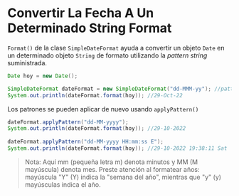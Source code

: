 # Convertir La Fecha A Un Determinado String Format

`Format()` de la clase `SimpleDateFormat` ayuda a convertir un objeto `Date` en un determinado objeto `String` de
formato utilizando la _pattern string_ suministrada.
```java
Date hoy = new Date();

SimpleDateFormat dateFormat = new SimpleDateFormat("dd-MMM-yy"); //pattern is specified here
System.out.println(dateFormat.format(hoy)); //29-Oct-22
```
Los patrones se pueden aplicar de nuevo usando `applyPattern()`
```java
dateFormat.applyPattern("dd-MM-yyyy");
System.out.println(dateFormat.format(hoy)); //29-10-2022
        
dateFormat.applyPattern("dd-MM-yyyy HH:mm:ss E");
System.out.println(dateFormat.format(hoy)); //29-10-2022 19:38:11 Sat
```
> Nota: Aquí mm (pequeña letra m) denota minutos y MM (M mayúscula) denota mes. Preste atención al formatear años: mayúscula "Y" (Y) indica la "semana del año", mientras que "y" (y) mayúsculas indica el año.